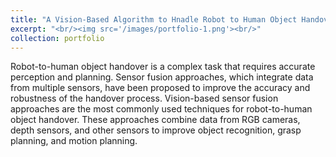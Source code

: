 ```yaml
---
title: "A Vision-Based Algorithm to Hnadle Robot to Human Object Handover Tasks"
excerpt: "<br/><img src='/images/portfolio-1.png'><br/>"
collection: portfolio
---
```


Robot-to-human object handover is a complex task that requires accurate perception and planning. Sensor fusion approaches, which integrate data from multiple sensors, have been proposed to improve the accuracy and robustness of the handover process. Vision-based sensor fusion approaches are the most commonly used techniques for robot-to-human object handover. These approaches combine data from RGB cameras, depth sensors, and other sensors to improve object recognition, grasp planning, and motion planning.


